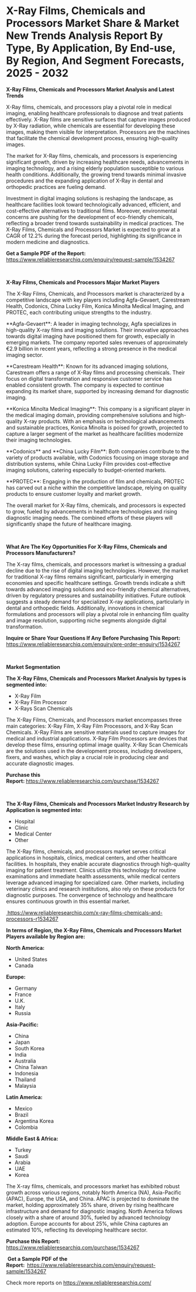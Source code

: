 <p><h1>X-Ray Films, Chemicals and Processors Market Share & Market New Trends Analysis Report By Type, By Application, By End-use, By Region, And Segment Forecasts, 2025 - 2032</h1></p><p><strong>X-Ray Films, Chemicals and Processors Market Analysis and Latest Trends</strong></p>
<p><p>X-Ray films, chemicals, and processors play a pivotal role in medical imaging, enabling healthcare professionals to diagnose and treat patients effectively. X-Ray films are sensitive surfaces that capture images produced by X-Ray radiation, while chemicals are essential for developing these images, making them visible for interpretation. Processors are the machines that facilitate the chemical development process, ensuring high-quality images.</p><p>The market for X-Ray films, chemicals, and processors is experiencing significant growth, driven by increasing healthcare needs, advancements in imaging technology, and a rising elderly population susceptible to various health conditions. Additionally, the growing trend towards minimal invasive procedures and the expanding application of X-Ray in dental and orthopedic practices are fueling demand.</p><p>Investment in digital imaging solutions is reshaping the landscape, as healthcare facilities look toward technologically advanced, efficient, and cost-effective alternatives to traditional films. Moreover, environmental concerns are pushing for the development of eco-friendly chemicals, reflecting a broader trend towards sustainability in medical practices. The X-Ray Films, Chemicals and Processors Market is expected to grow at a CAGR of 12.2% during the forecast period, highlighting its significance in modern medicine and diagnostics.</p></p>
<p><strong>Get a Sample PDF of the Report:&nbsp;</strong> <a href="https://www.reliableresearchiq.com/enquiry/request-sample/1534267?utm_campaign=103&utm_medium=2&utm_source=Github&utm_content=ia&utm_term=03032025&utm_id=x-ray-films-chemicals-and-processors">https://www.reliableresearchiq.com/enquiry/request-sample/1534267</a></p>
<p>&nbsp;</p>
<p><strong>X-Ray Films, Chemicals and Processors Major Market Players</strong></p>
<p><p>The X-Ray Films, Chemicals, and Processors market is characterized by a competitive landscape with key players including Agfa-Gevaert, Carestream Health, Codonics, China Lucky Film, Konica Minolta Medical Imaging, and PROTEC, each contributing unique strengths to the industry.</p><p>**Agfa-Gevaert**: A leader in imaging technology, Agfa specializes in high-quality X-ray films and imaging solutions. Their innovative approaches towards digital imaging have positioned them for growth, especially in emerging markets. The company reported sales revenues of approximately €2.9 billion in recent years, reflecting a strong presence in the medical imaging sector.</p><p>**Carestream Health**: Known for its advanced imaging solutions, Carestream offers a range of X-Ray films and processing chemicals. Their focus on digital transformation and responsive customer service has enabled consistent growth. The company is expected to continue expanding its market share, supported by increasing demand for diagnostic imaging.</p><p>**Konica Minolta Medical Imaging**: This company is a significant player in the medical imaging domain, providing comprehensive solutions and high-quality X-ray products. With an emphasis on technological advancements and sustainable practices, Konica Minolta is poised for growth, projected to capture a larger segment of the market as healthcare facilities modernize their imaging technologies.</p><p>**Codonics** and **China Lucky Film**: Both companies contribute to the variety of products available, with Codonics focusing on image storage and distribution systems, while China Lucky Film provides cost-effective imaging solutions, catering especially to budget-oriented markets.</p><p>**PROTEC**: Engaging in the production of film and chemicals, PROTEC has carved out a niche within the competitive landscape, relying on quality products to ensure customer loyalty and market growth.</p><p>The overall market for X-Ray films, chemicals, and processors is expected to grow, fueled by advancements in healthcare technologies and rising diagnostic imaging needs. The combined efforts of these players will significantly shape the future of healthcare imaging.</p></p>
<p>&nbsp;</p>
<p><strong>What Are The Key Opportunities For X-Ray Films, Chemicals and Processors Manufacturers?</strong></p>
<p><p>The X-ray films, chemicals, and processors market is witnessing a gradual decline due to the rise of digital imaging technologies. However, the market for traditional X-ray films remains significant, particularly in emerging economies and specific healthcare settings. Growth trends indicate a shift towards advanced imaging solutions and eco-friendly chemical alternatives, driven by regulatory pressures and sustainability initiatives. Future outlook suggests a steady demand for specialized X-ray applications, particularly in dental and orthopedic fields. Additionally, innovations in chemical formulations and processors will play a pivotal role in enhancing film quality and image resolution, supporting niche segments alongside digital transformation.</p></p>
<p><strong>Inquire or Share Your Questions If Any Before Purchasing This Report:</strong> <a href="https://www.reliableresearchiq.com/enquiry/pre-order-enquiry/1534267?utm_campaign=103&utm_medium=2&utm_source=Github&utm_content=ia&utm_term=03032025&utm_id=x-ray-films-chemicals-and-processors">https://www.reliableresearchiq.com/enquiry/pre-order-enquiry/1534267</a></p>
<p>&nbsp;</p>
<p><strong>Market Segmentation</strong></p>
<p><strong>The X-Ray Films, Chemicals and Processors Market Analysis by types is segmented into:</strong></p>
<p><ul><li>X-Ray Film</li><li>X-Ray Film Processor</li><li>X-Rays Scan Chemicals</li></ul></p>
<p><p>The X-Ray Films, Chemicals, and Processors market encompasses three main categories: X-Ray Film, X-Ray Film Processors, and X-Ray Scan Chemicals. X-Ray Films are sensitive materials used to capture images for medical and industrial applications. X-Ray Film Processors are devices that develop these films, ensuring optimal image quality. X-Ray Scan Chemicals are the solutions used in the development process, including developers, fixers, and washes, which play a crucial role in producing clear and accurate diagnostic images.</p></p>
<p><strong>Purchase this Report:&nbsp;</strong><a href="https://www.reliableresearchiq.com/purchase/1534267?utm_campaign=103&utm_medium=2&utm_source=Github&utm_content=ia&utm_term=03032025&utm_id=x-ray-films-chemicals-and-processors">https://www.reliableresearchiq.com/purchase/1534267</a></p>
<p>&nbsp;</p>
<p><strong>The X-Ray Films, Chemicals and Processors Market Industry Research by Application is segmented into:</strong></p>
<p><ul><li>Hospital</li><li>Clinic</li><li>Medical Center</li><li>Other</li></ul></p>
<p><p>The X-Ray films, chemicals, and processors market serves critical applications in hospitals, clinics, medical centers, and other healthcare facilities. In hospitals, they enable accurate diagnostics through high-quality imaging for patient treatment. Clinics utilize this technology for routine examinations and immediate health assessments, while medical centers leverage advanced imaging for specialized care. Other markets, including veterinary clinics and research institutions, also rely on these products for diagnostic purposes. The convergence of technology and healthcare ensures continuous growth in this essential market.</p></p>
<p><a href="https://www.reliableresearchiq.com/x-ray-films-chemicals-and-processors-r1534267?utm_campaign=103&utm_medium=2&utm_source=Github&utm_content=ia&utm_term=03032025&utm_id=x-ray-films-chemicals-and-processors">&nbsp;https://www.reliableresearchiq.com/x-ray-films-chemicals-and-processors-r1534267</a></p>
<p><strong>In terms of Region, the X-Ray Films, Chemicals and Processors Market Players available by Region are:</strong></p>
<p>
    <p> <strong> North America: </strong>
        <ul>
            <li>United States</li>
            <li>Canada</li>
        </ul>
        </p> 
    <p> <strong> Europe: </strong>
        <ul>
            <li>Germany</li>
            <li>France</li>
            <li>U.K.</li>
            <li>Italy</li>
            <li>Russia</li>
        </ul>
        </p> 
    <p> <strong> Asia-Pacific: </strong>
        <ul>
            <li>China</li>
            <li>Japan</li>
            <li>South Korea</li>
            <li>India</li>
            <li>Australia</li>
            <li>China Taiwan</li>
            <li>Indonesia</li>
            <li>Thailand</li>
            <li>Malaysia</li>
        </ul>
        </p> 
    <p> <strong> Latin America: </strong>
        <ul>
            <li>Mexico</li>
            <li>Brazil</li>
            <li>Argentina Korea</li>
            <li>Colombia</li>
        </ul>
        </p> 
    <p> <strong> Middle East & Africa: </strong>
        <ul>
            <li>Turkey</li>
            <li>Saudi</li>
            <li>Arabia</li>
            <li>UAE</li>
            <li>Korea</li>
        </ul>
    </p>
    </p>
<p><p>The X-ray films, chemicals, and processors market has exhibited robust growth across various regions, notably North America (NA), Asia-Pacific (APAC), Europe, the USA, and China. APAC is projected to dominate the market, holding approximately 35% share, driven by rising healthcare infrastructure and demand for diagnostic imaging. North America follows closely with a share of around 30%, fueled by advanced technology adoption. Europe accounts for about 25%, while China captures an estimated 10%, reflecting its developing healthcare sector.</p></p>
<p><strong>Purchase this Report: </strong><a href="https://www.reliableresearchiq.com/purchase/1534267?utm_campaign=103&utm_medium=2&utm_source=Github&utm_content=ia&utm_term=03032025&utm_id=x-ray-films-chemicals-and-processors">https://www.reliableresearchiq.com/purchase/1534267</a></p>
<p>&nbsp;<strong>Get a Sample PDF of the Report:&nbsp;&nbsp;</strong><a href="https://www.reliableresearchiq.com/enquiry/request-sample/1534267?utm_campaign=103&utm_medium=2&utm_source=Github&utm_content=ia&utm_term=03032025&utm_id=x-ray-films-chemicals-and-processors">https://www.reliableresearchiq.com/enquiry/request-sample/1534267</a></p>
<p><strong></strong></p>
<p>Check more reports on <a href="https://www.reliableresearchiq.com/?utm_campaign=103&utm_medium=2&utm_source=Github&utm_content=ia&utm_term=03032025&utm_id=x-ray-films-chemicals-and-processors">https://www.reliableresearchiq.com/</a></p>